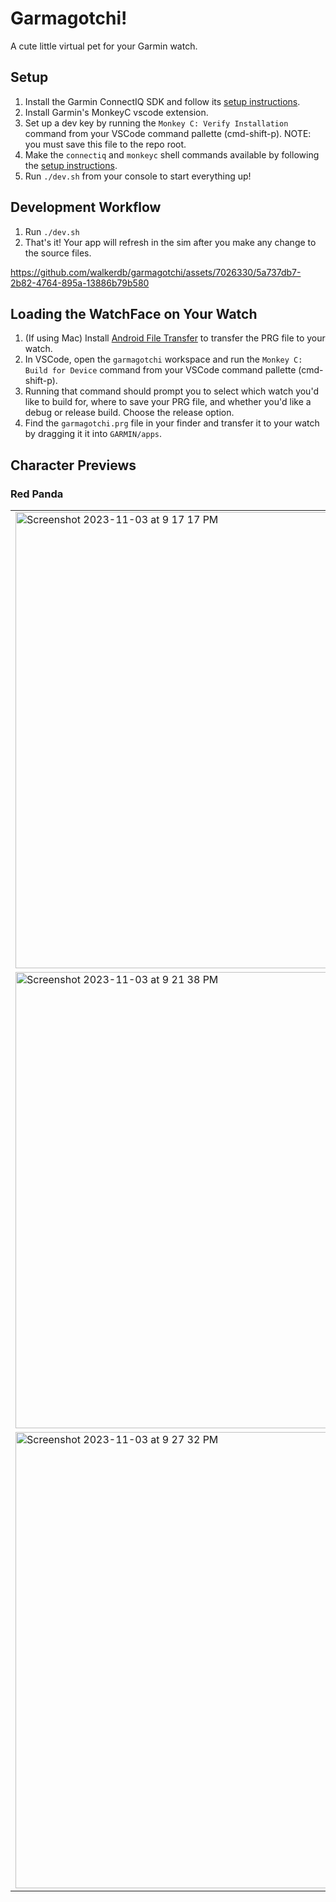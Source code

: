 # Garmagotchi!

A cute little virtual pet for your Garmin watch.

## Setup

1. Install the Garmin ConnectIQ SDK and follow its [setup instructions](https://developer.garmin.com/connect-iq/connect-iq-basics/getting-started/#theconnectiqsdkmanager).
2. Install Garmin's MonkeyC vscode extension.
3. Set up a dev key by running the `Monkey C: Verify Installation` command from your VSCode command pallette (cmd-shift-p). NOTE: you must save this file to the repo root.
4. Make the `connectiq` and `monkeyc` shell commands available by following the [setup instructions](https://developer.garmin.com/connect-iq/reference-guides/monkey-c-command-line-setup/).
5. Run `./dev.sh` from your console to start everything up!

## Development Workflow

1. Run `./dev.sh`
2. That's it! Your app will refresh in the sim after you make any change to the source files.

https://github.com/walkerdb/garmagotchi/assets/7026330/5a737db7-2b82-4764-895a-13886b79b580

## Loading the WatchFace on Your Watch

1. (If using Mac) Install [Android File Transfer](https://www.android.com/filetransfer/) to transfer the PRG file to your watch.
2. In VSCode, open the `garmagotchi` workspace and run the `Monkey C: Build for Device` command from your VSCode command pallette (cmd-shift-p).
3. Running that command should prompt you to select which watch you'd like to build for, where to save your PRG file, and whether you'd like a debug or release build. Choose the release option.
4. Find the `garmagotchi.prg` file in your finder and transfer it to your watch by dragging it it into `GARMIN/apps`.

## Character Previews

### Red Panda

|                                                                                                                                                               |                                                                                                                                                               |                                                                                                                                                               |
| ------------------------------------------------------------------------------------------------------------------------------------------------------------- | ------------------------------------------------------------------------------------------------------------------------------------------------------------- | ------------------------------------------------------------------------------------------------------------------------------------------------------------- |
| <img width="730" alt="Screenshot 2023-11-03 at 9 17 17 PM" src="https://github.com/walkerdb/garmagotchi/assets/1877652/60de30aa-4bf9-4fc4-b5f5-2b387673440c"> | <img width="730" alt="Screenshot 2023-11-03 at 9 17 20 PM" src="https://github.com/walkerdb/garmagotchi/assets/1877652/c50ae9df-33a1-4342-94d6-103e29d2c61f"> | <img width="730" alt="Screenshot 2023-11-03 at 9 15 55 PM" src="https://github.com/walkerdb/garmagotchi/assets/1877652/ef0ccdb9-6e05-499c-9dcb-30dc2c754a97"> |
| <img width="730" alt="Screenshot 2023-11-03 at 9 21 38 PM" src="https://github.com/walkerdb/garmagotchi/assets/1877652/326116bb-a673-4245-9029-005e16eaeb9c"> | <img width="730" alt="Screenshot 2023-11-03 at 9 22 41 PM" src="https://github.com/walkerdb/garmagotchi/assets/1877652/7632eccd-e8e3-4098-9ef0-a687d116ba2c"> | <img width="730" alt="Screenshot 2023-11-03 at 9 22 58 PM" src="https://github.com/walkerdb/garmagotchi/assets/1877652/9ccf3c82-6e17-46ae-8a88-bc1ad4cb7d05"> |
| <img width="730" alt="Screenshot 2023-11-03 at 9 27 32 PM" src="https://github.com/walkerdb/garmagotchi/assets/1877652/578132bc-ee26-4131-b7ed-db0f8a0799df"> |                                                                                                                                                               |                                                                                                                                                               |
